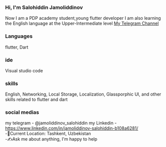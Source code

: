 ### Hi, I'm Salohiddin Jamoliddinov

Now I am a PDP academy student,young flutter developer
I am also learning the English language at the Upper-Intermediate level
<a href = "https://t.me/flutter_blog_channel" >My Telegram Channel<a/>
### Languages 
flutter, Dart
### ide
Visual studio code
### skills
English, Networking, Local Storage, Localization, Glassporphic UI, and other skills related to flutter and dart
### social medias
my telegram - @jamoliddinov_salohiddin
my Linkedin - https://www.linkedin.com/in/jamoliddinov-salohiddin-b108a6281/
<br/>
-📍<nbsp>Current Location: Tashkent, Uzbekistan<br/>
-✍️<nbsp>Ask me about anything, I'm happy to help<br/>

